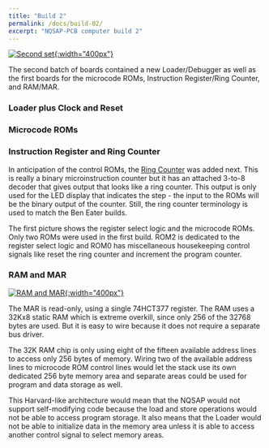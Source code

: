 ```yaml
---
title: "Build 2"
permalink: /docs/build-02/
excerpt: "NQSAP-PCB computer build 2"
---
```


[![Second set](../../assets/images/boards2.gif "second set of boards"){:width="400px"}](../../assets/images/boards2.gif)

The second batch of boards contained a new Loader/Debugger as well as the first boards for
the microcode ROMs, Instruction Register/Ring Counter, and RAM/MAR.

### Loader plus Clock and Reset

### Microcode ROMs

### Instruction Register and Ring Counter

In anticipation of the control ROMs, the [Ring Counter](../ring-counter/) was added
next.  This is really a binary microinstruction counter but it has an attached 3-to-8
decoder that gives output that looks like a ring counter.  This output is only used for
the LED display that indicates the step - the input to the ROMs will be the binary output
of the counter. Still, the ring counter terminology is used to match the Ben Eater builds.

The first picture shows the register select logic and the microcode ROMs.  Only two
ROMs were used in the first build.  ROM2 is dedicated to the register select logic and
ROM0 has miscellaneous housekeeping control signals like reset the ring counter and
increment the program counter.

### RAM and MAR

[![RAM and MAR](../../assets/images/ram-mar.jpg "RAM and Memory Address Register"){:width="400px"}](../../assets/images/ram-mar.jpg)

The MAR is read-only, using a single 74HCT377 register.  The RAM uses a 32Kx8 static RAM
which is extreme overkill, since only 256 of the 32768 bytes are used.  But it is easy to
wire because it does not require a separate bus driver.

The 32K RAM chip is only using eight of the fifteen available address
lines to access only 256 bytes of memory.  Wiring two of the available address lines to
microcode ROM control lines would let the stack use its own dedicated 256 byte memory area
and separate areas could be used for program and data storage as well.

This Harvard-like architecture would mean that the NQSAP would not support self-modifying
code because the load and store operations would not be able to access program storage.
It also means that the Loader would not be able to initialize data in the memory area
unless it is able to access another control signal to select memory areas.
